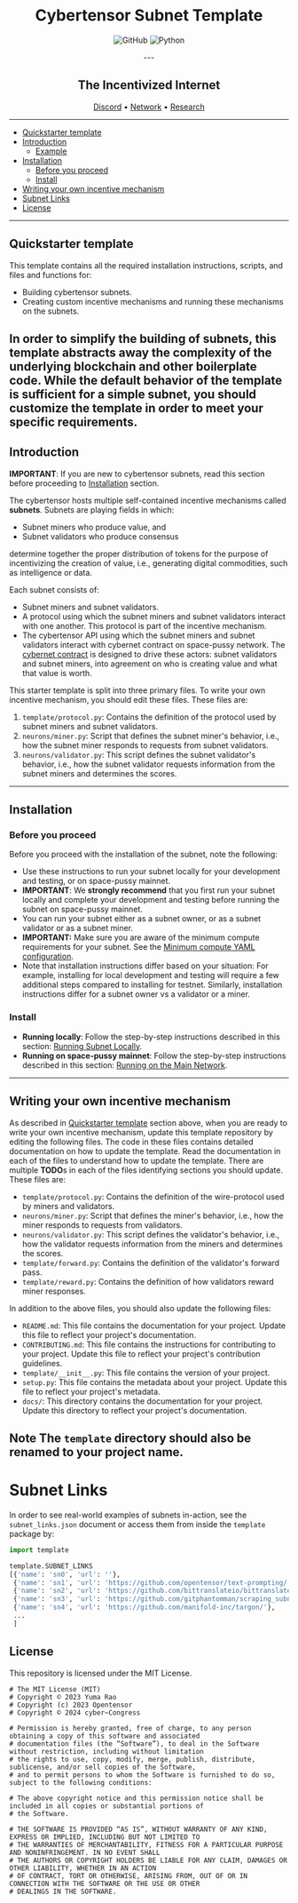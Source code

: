 <div align="center">

# **Cybertensor Subnet Template** <!-- omit in toc -->

<p>
  <img alt="GitHub" src="https://img.shields.io/github/license/cybercongress/cybertensor-subnet-template">
  <img alt="Python" src="https://img.shields.io/badge/python-3.9%20%7C%203.10%20%7C%203.11-blue">
</p>
---

## The Incentivized Internet <!-- omit in toc -->

[Discord](https://discord.gg/xxRfaUStnu) • [Network](https://cyb.ai/) • [Research](https://github.com/cybercongress/cyber/blob/master/computing-the-knowledge/computing-the-knowledge.md)
</div>

---

- [Quickstarter template](#quickstarter-template)
- [Introduction](#introduction)
    - [Example](#example)
- [Installation](#installation)
    - [Before you proceed](#before-you-proceed)
    - [Install](#install)
- [Writing your own incentive mechanism](#writing-your-own-incentive-mechanism)
- [Subnet Links](#subnet-links)
- [License](#license)

---

## Quickstarter template

This template contains all the required installation instructions, scripts, and files and functions for:

- Building cybertensor subnets.
- Creating custom incentive mechanisms and running these mechanisms on the subnets.

In order to simplify the building of subnets, this template abstracts away the complexity of the underlying blockchain
and other boilerplate code. While the default behavior of the template is sufficient for a simple subnet, you should
customize the template in order to meet your specific requirements.
---

## Introduction

**IMPORTANT**: If you are new to cybertensor subnets, read this section before proceeding
to [Installation](#installation) section.

The cybertensor hosts multiple self-contained incentive mechanisms called **subnets**. Subnets are playing fields in
which:

- Subnet miners who produce value, and
- Subnet validators who produce consensus

determine together the proper distribution of tokens for the purpose of incentivizing the creation of value, i.e.,
generating digital commodities, such as intelligence or data.

Each subnet consists of:

- Subnet miners and subnet validators.
- A protocol using which the subnet miners and subnet validators interact with one another. This protocol is part of the
  incentive mechanism.
- The cybertensor API using which the subnet miners and subnet validators interact with cybernet contract
  on space-pussy network. The [cybernet contract](https://github.com/cybercongress/cybernet/) is designed to drive
  these actors: subnet validators and subnet miners, into agreement on who is creating value and what that value is
  worth.

This starter template is split into three primary files. To write your own incentive mechanism, you should edit these
files. These files are:

1. `template/protocol.py`: Contains the definition of the protocol used by subnet miners and subnet validators.
2. `neurons/miner.py`: Script that defines the subnet miner's behavior, i.e., how the subnet miner responds to requests
   from subnet validators.
3. `neurons/validator.py`: This script defines the subnet validator's behavior, i.e., how the subnet validator requests
   information from the subnet miners and determines the scores.

[//]: # (### Example)

[//]: # ()

[//]: # (The Bittensor Subnet 1 for Text Prompting is built using this template.)

[//]: # (See [Bittensor Text-Prompting]&#40;https://github.com/opentensor/text-prompting&#41; for how to configure the files and how to)

[//]: # (add monitoring and telemetry and support multiple miner types. Also see this Subnet 1 in action)

[//]: # (on [Taostats]&#40;https://taostats.io/subnets/netuid-1/&#41; explorer.)

---

## Installation

### Before you proceed

Before you proceed with the installation of the subnet, note the following:

- Use these instructions to run your subnet locally for your development and testing, or on space-pussy mainnet.
- **IMPORTANT**: We **strongly recommend** that you first run your subnet locally and complete your development and
  testing before running the subnet on space-pussy mainnet.
- You can run your subnet either as a subnet owner, or as a subnet validator or as a subnet miner.
- **IMPORTANT:** Make sure you are aware of the minimum compute requirements for your subnet. See
  the [Minimum compute YAML configuration](./min_compute.yml).
- Note that installation instructions differ based on your situation: For example, installing for local development and
  testing will require a few additional steps compared to installing for testnet. Similarly, installation instructions
  differ for a subnet owner vs a validator or a miner.

### Install

- **Running locally**: Follow the step-by-step instructions described in this
  section: [Running Subnet Locally](./docs/running_on_staging.md).
- **Running on space-pussy mainnet**: Follow the step-by-step instructions described in this
  section: [Running on the Main Network](./docs/running_on_mainnet.md).

---

## Writing your own incentive mechanism

As described in [Quickstarter template](#quickstarter-template) section above, when you are ready to write your own
incentive mechanism, update this template repository by editing the following files. The code in these files contains
detailed documentation on how to update the template. Read the documentation in each of the files to understand how to
update the template. There are multiple **TODO**s in each of the files identifying sections you should update. These
files are:

- `template/protocol.py`: Contains the definition of the wire-protocol used by miners and validators.
- `neurons/miner.py`: Script that defines the miner's behavior, i.e., how the miner responds to requests from
  validators.
- `neurons/validator.py`: This script defines the validator's behavior, i.e., how the validator requests information
  from the miners and determines the scores.
- `template/forward.py`: Contains the definition of the validator's forward pass.
- `template/reward.py`: Contains the definition of how validators reward miner responses.

In addition to the above files, you should also update the following files:

- `README.md`: This file contains the documentation for your project. Update this file to reflect your project's
  documentation.
- `CONTRIBUTING.md`: This file contains the instructions for contributing to your project. Update this file to reflect
  your project's contribution guidelines.
- `template/__init__.py`: This file contains the version of your project.
- `setup.py`: This file contains the metadata about your project. Update this file to reflect your project's metadata.
- `docs/`: This directory contains the documentation for your project. Update this directory to reflect your project's
  documentation.

__Note__
The `template` directory should also be renamed to your project name.
---

# Subnet Links

In order to see real-world examples of subnets in-action, see the `subnet_links.json` document or access them from
inside the `template` package by:

```python
import template

template.SUBNET_LINKS
[{'name': 'sn0', 'url': ''},
 {'name': 'sn1', 'url': 'https://github.com/opentensor/text-prompting/'},
 {'name': 'sn2', 'url': 'https://github.com/bittranslateio/bittranslate/'},
 {'name': 'sn3', 'url': 'https://github.com/gitphantomman/scraping_subnet/'},
 {'name': 'sn4', 'url': 'https://github.com/manifold-inc/targon/'},
 ...
 ]
```

## License

This repository is licensed under the MIT License.

```text
# The MIT License (MIT)
# Copyright © 2023 Yuma Rao
# Copyright (c) 2023 Opentensor
# Copyright © 2024 cyber~Congress

# Permission is hereby granted, free of charge, to any person obtaining a copy of this software and associated
# documentation files (the “Software”), to deal in the Software without restriction, including without limitation
# the rights to use, copy, modify, merge, publish, distribute, sublicense, and/or sell copies of the Software,
# and to permit persons to whom the Software is furnished to do so, subject to the following conditions:

# The above copyright notice and this permission notice shall be included in all copies or substantial portions of
# the Software.

# THE SOFTWARE IS PROVIDED “AS IS”, WITHOUT WARRANTY OF ANY KIND, EXPRESS OR IMPLIED, INCLUDING BUT NOT LIMITED TO
# THE WARRANTIES OF MERCHANTABILITY, FITNESS FOR A PARTICULAR PURPOSE AND NONINFRINGEMENT. IN NO EVENT SHALL
# THE AUTHORS OR COPYRIGHT HOLDERS BE LIABLE FOR ANY CLAIM, DAMAGES OR OTHER LIABILITY, WHETHER IN AN ACTION
# OF CONTRACT, TORT OR OTHERWISE, ARISING FROM, OUT OF OR IN CONNECTION WITH THE SOFTWARE OR THE USE OR OTHER
# DEALINGS IN THE SOFTWARE.
```
